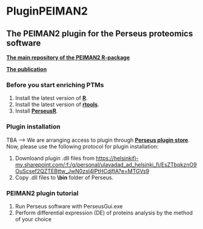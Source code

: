 # PluginPEIMAN2
## The PEIMAN2 plugin for the Perseus proteomics software

[__**The main repository of the PEIMAN2 R-package**__](https://github.com/pnickchi/PEIMAN2)

[__**The publication**__](https://www.biorxiv.org/content/10.1101/2022.11.09.515610v2)

### Before you start enriching PTMs

1. Install the latest version of [**R**](https://cloud.r-project.org/).
2. Install the latest version of [**rtools**](https://cran.r-project.org/bin/windows/Rtools/).
3. Install [**PerseusR**](https://github.com/cox-labs/PerseusR).

### Plugin installation

TBA --> We are arranging access to plugin through [**Perseus plugin store**](https://www.maxquant.org/perseus_plugins/). Now, please use the following protocol for plugin installation:

1. Downloand plugin .dll files from https://helsinkifi-my.sharepoint.com/:f:/g/personal/ulavadad_ad_helsinki_fi/EsZTbpkznO9OuScsef2QZTEBttw_JwN0zsI4lPtHCdjflA?e=MTGVs9
2. Copy .dll files to **\bin** folder of Perseus.

### PEIMAN2 plugin tutorial

1. Run Perseus software with PerseusGui.exe
2. Perform differential expression (DE) of proteins analysis by the method of your choice

